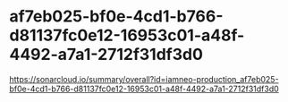 # af7eb025-bf0e-4cd1-b766-d81137fc0e12-16953c01-a48f-4492-a7a1-2712f31df3d0
https://sonarcloud.io/summary/overall?id=iamneo-production_af7eb025-bf0e-4cd1-b766-d81137fc0e12-16953c01-a48f-4492-a7a1-2712f31df3d0

